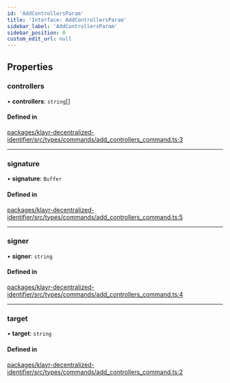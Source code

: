 ```yaml
---
id: 'AddControllersParam'
title: 'Interface: AddControllersParam'
sidebar_label: 'AddControllersParam'
sidebar_position: 0
custom_edit_url: null
---
```


## Properties

### controllers

• **controllers**: `string`[]

#### Defined in

[packages/klayr-decentralized-identifier/src/types/commands/add_controllers_command.ts:3](https://github.com/aldhosutra/klayr-did/blob/8db4b95/packages/klayr-decentralized-identifier/src/types/commands/add_controllers_command.ts#L3)

---

### signature

• **signature**: `Buffer`

#### Defined in

[packages/klayr-decentralized-identifier/src/types/commands/add_controllers_command.ts:5](https://github.com/aldhosutra/klayr-did/blob/8db4b95/packages/klayr-decentralized-identifier/src/types/commands/add_controllers_command.ts#L5)

---

### signer

• **signer**: `string`

#### Defined in

[packages/klayr-decentralized-identifier/src/types/commands/add_controllers_command.ts:4](https://github.com/aldhosutra/klayr-did/blob/8db4b95/packages/klayr-decentralized-identifier/src/types/commands/add_controllers_command.ts#L4)

---

### target

• **target**: `string`

#### Defined in

[packages/klayr-decentralized-identifier/src/types/commands/add_controllers_command.ts:2](https://github.com/aldhosutra/klayr-did/blob/8db4b95/packages/klayr-decentralized-identifier/src/types/commands/add_controllers_command.ts#L2)
